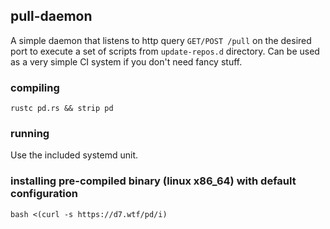 ## pull-daemon
A simple daemon that listens to http query `GET/POST /pull` on the desired port to execute a set of scripts from `update-repos.d` directory. Can be used as a very simple CI system if you don't need fancy stuff.

### compiling
`rustc pd.rs && strip pd`

### running
Use the included systemd unit.

### installing pre-compiled binary (linux x86_64) with default configuration
`bash <(curl -s https://d7.wtf/pd/i)`
